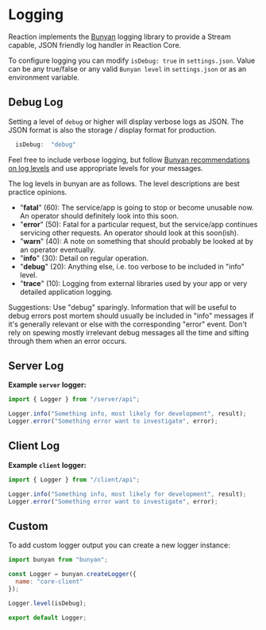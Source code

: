 # Logging

Reaction implements the [Bunyan](https://github.com/trentm/node-bunyan) logging library to provide a Stream capable, JSON friendly log handler in Reaction Core.

To configure logging you can modify `isDebug: true` in `settings.json`.  Value can be any true/false or any valid `Bunyan level` in `settings.json` or as an environment variable.

## Debug Log

Setting a level of `debug` or higher will display verbose logs as JSON. The JSON format is also the storage / display format for production.

```js
  isDebug:  "debug"
```

Feel free to include verbose logging, but follow [Bunyan recommendations on log levels](https://github.com/trentm/node-bunyan#levels) and use appropriate levels for your messages.

The log levels in bunyan are as follows. The level descriptions are best practice opinions.

- "**fatal**" (60): The service/app is going to stop or become unusable now. An operator should definitely look into this soon.
- "**error**" (50): Fatal for a particular request, but the service/app continues servicing other requests. An operator should look at this soon(ish).
- "**warn**" (40): A note on something that should probably be looked at by an operator eventually.
- "**info**" (30): Detail on regular operation.
- "**debug**" (20): Anything else, i.e. too verbose to be included in "info" level.
- "**trace**" (10): Logging from external libraries used by your app or very detailed application logging.

Suggestions: Use "debug" sparingly. Information that will be useful to debug errors post mortem should usually be included in "info" messages if it's generally relevant or else with the corresponding "error" event. Don't rely on spewing mostly irrelevant debug messages all the time and sifting through them when an error occurs.

## Server Log

**Example `server` logger:**

```js
import { Logger } from "/server/api";

Logger.info("Something info, most likely for development", result);
Logger.error("Something error want to investigate", error);
```

## Client Log

**Example `client` logger:**

```js
import { Logger } from "/client/api";

Logger.info("Something info, most likely for development", result);
Logger.error("Something error want to investigate", error);
```

## Custom

To add custom logger output you can create a new logger instance:

```js
import bunyan from "bunyan";

const Logger = bunyan.createLogger({
  name: "core-client"
});

Logger.level(isDebug);

export default Logger;
```
